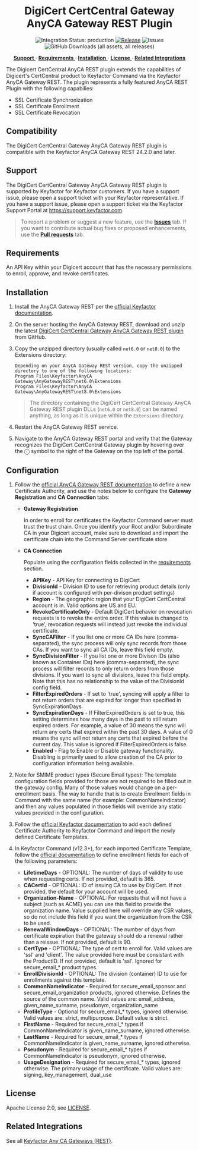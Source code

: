 <h1 align="center" style="border-bottom: none">
    DigiCert CertCentral   Gateway AnyCA Gateway REST Plugin
</h1>

<p align="center">
  <!-- Badges -->
<img src="https://img.shields.io/badge/integration_status-production-3D1973?style=flat-square" alt="Integration Status: production" />
<a href="https://github.com/Keyfactor/digicert-certcentral-caplugin/releases"><img src="https://img.shields.io/github/v/release/Keyfactor/digicert-certcentral-caplugin?style=flat-square" alt="Release" /></a>
<img src="https://img.shields.io/github/issues/Keyfactor/digicert-certcentral-caplugin?style=flat-square" alt="Issues" />
<img src="https://img.shields.io/github/downloads/Keyfactor/digicert-certcentral-caplugin/total?style=flat-square&label=downloads&color=28B905" alt="GitHub Downloads (all assets, all releases)" />
</p>

<p align="center">
  <!-- TOC -->
  <a href="#support">
    <b>Support</b>
  </a> 
  ·
  <a href="#requirements">
    <b>Requirements</b>
  </a>
  ·
  <a href="#installation">
    <b>Installation</b>
  </a>
  ·
  <a href="#license">
    <b>License</b>
  </a>
  ·
  <a href="https://github.com/orgs/Keyfactor/repositories?q=anycagateway">
    <b>Related Integrations</b>
  </a>
</p>


The Digicert CertCentral AnyCA REST plugin extends the capabilities of Digicert's CertCentral product to Keyfactor Command via the Keyfactor AnyCA Gateway REST. The plugin represents a fully featured AnyCA REST Plugin with the following capabilies:
* SSL Certificate Synchronization
* SSL Certificate Enrollment
* SSL Certificate Revocation

## Compatibility

The DigiCert CertCentral   Gateway AnyCA Gateway REST plugin is compatible with the Keyfactor AnyCA Gateway REST 24.2.0 and later.

## Support
The DigiCert CertCentral   Gateway AnyCA Gateway REST plugin is supported by Keyfactor for Keyfactor customers. If you have a support issue, please open a support ticket with your Keyfactor representative. If you have a support issue, please open a support ticket via the Keyfactor Support Portal at https://support.keyfactor.com. 

> To report a problem or suggest a new feature, use the **[Issues](../../issues)** tab. If you want to contribute actual bug fixes or proposed enhancements, use the **[Pull requests](../../pulls)** tab.

## Requirements

An API Key within your Digicert account that has the necessary permissions to enroll, approve, and revoke certificates.

## Installation

1. Install the AnyCA Gateway REST per the [official Keyfactor documentation](https://software.keyfactor.com/Guides/AnyCAGatewayREST/Content/AnyCAGatewayREST/InstallIntroduction.htm).

2. On the server hosting the AnyCA Gateway REST, download and unzip the latest [DigiCert CertCentral   Gateway AnyCA Gateway REST plugin](https://github.com/Keyfactor/digicert-certcentral-caplugin/releases/latest) from GitHub.

3. Copy the unzipped directory (usually called `net6.0` or `net8.0`) to the Extensions directory:


    ```shell
    Depending on your AnyCA Gateway REST version, copy the unzipped directory to one of the following locations:
    Program Files\Keyfactor\AnyCA Gateway\AnyGatewayREST\net6.0\Extensions
    Program Files\Keyfactor\AnyCA Gateway\AnyGatewayREST\net8.0\Extensions
    ```

    > The directory containing the DigiCert CertCentral   Gateway AnyCA Gateway REST plugin DLLs (`net6.0` or `net8.0`) can be named anything, as long as it is unique within the `Extensions` directory.

4. Restart the AnyCA Gateway REST service.

5. Navigate to the AnyCA Gateway REST portal and verify that the Gateway recognizes the DigiCert CertCentral   Gateway plugin by hovering over the ⓘ symbol to the right of the Gateway on the top left of the portal.

## Configuration

1. Follow the [official AnyCA Gateway REST documentation](https://software.keyfactor.com/Guides/AnyCAGatewayREST/Content/AnyCAGatewayREST/AddCA-Gateway.htm) to define a new Certificate Authority, and use the notes below to configure the **Gateway Registration** and **CA Connection** tabs:

    * **Gateway Registration**

        In order to enroll for certificates the Keyfactor Command server must trust the trust chain. Once you identify your Root and/or Subordinate CA in your Digicert account, make sure to download and import the certificate chain into the Command Server certificate store

    * **CA Connection**

        Populate using the configuration fields collected in the [requirements](#requirements) section.

        * **APIKey** - API Key for connecting to DigiCert 
        * **DivisionId** - Division ID to use for retrieving product details (only if account is configured with per-divison product settings) 
        * **Region** - The geographic region that your DigiCert CertCentral account is in. Valid options are US and EU. 
        * **RevokeCertificateOnly** - Default DigiCert behavior on revocation requests is to revoke the entire order. If this value is changed to 'true', revocation requests will instead just revoke the individual certificate. 
        * **SyncCAFilter** - If you list one or more CA IDs here (comma-separated), the sync process will only sync records from those CAs. If you want to sync all CA IDs, leave this field empty. 
        * **SyncDivisionFilter** - If you list one or more Divison IDs (also known as Container IDs) here (comma-separated), the sync process will filter records to only return orders from those divisions. If you want to sync all divisions, leave this field empty. Note that this has no relationship to the value of the DivisionId config field. 
        * **FilterExpiredOrders** - If set to 'true', syncing will apply a filter to not return orders that are expired for longer than specified in SyncExpirationDays. 
        * **SyncExpirationDays** - If FilterExpiredOrders is set to true, this setting determines how many days in the past to still return expired orders. For example, a value of 30 means the sync will return any certs that expired within the past 30 days. A value of 0 means the sync will not return any certs that expired before the current day. This value is ignored if FilterExpiredOrders is false. 
        * **Enabled** - Flag to Enable or Disable gateway functionality. Disabling is primarily used to allow creation of the CA prior to configuration information being available. 

2. Note for SMIME product types (Secure Email types): The template configuration fields provided for those are not required to be filled out in the gateway config. Many of those values would change on a per-enrollment basis. The way to handle that is to create Enrollment fields in Command with the same name (for example: CommonNameIndicator) and then any values populated in those fields will override any static values provided in the configuration.

3. Follow the [official Keyfactor documentation](https://software.keyfactor.com/Guides/AnyCAGatewayREST/Content/AnyCAGatewayREST/AddCA-Keyfactor.htm) to add each defined Certificate Authority to Keyfactor Command and import the newly defined Certificate Templates.

4. In Keyfactor Command (v12.3+), for each imported Certificate Template, follow the [official documentation](https://software.keyfactor.com/Core-OnPrem/Current/Content/ReferenceGuide/Configuring%20Template%20Options.htm) to define enrollment fields for each of the following parameters:

    * **LifetimeDays** - OPTIONAL: The number of days of validity to use when requesting certs. If not provided, default is 365. 
    * **CACertId** - OPTIONAL: ID of issuing CA to use by DigiCert. If not provided, the default for your account will be used. 
    * **Organization-Name** - OPTIONAL: For requests that will not have a subject (such as ACME) you can use this field to provide the organization name. Value supplied here will override any CSR values, so do not include this field if you want the organization from the CSR to be used. 
    * **RenewalWindowDays** - OPTIONAL: The number of days from certificate expiration that the gateway should do a renewal rather than a reissue. If not provided, default is 90. 
    * **CertType** - OPTIONAL: The type of cert to enroll for. Valid values are 'ssl' and 'client'. The value provided here must be consistant with the ProductID. If not provided, default is 'ssl'. Ignored for secure_email_* product types. 
    * **EnrollDivisionId** - OPTIONAL: The division (container) ID to use for enrollments against this template. 
    * **CommonNameIndicator** - Required for secure_email_sponsor and secure_email_organization products, ignored otherwise. Defines the source of the common name. Valid values are: email_address, given_name_surname, pseudonym, organization_name 
    * **ProfileType** - Optional for secure_email_* types, ignored otherwise. Valid values are: strict, multipurpose. Default value is strict. 
    * **FirstName** - Required for secure_email_* types if CommonNameIndicator is given_name_surname, ignored otherwise. 
    * **LastName** - Required for secure_email_* types if CommonNameIndicator is given_name_surname, ignored otherwise. 
    * **Pseudonym** - Required for secure_email_* types if CommonNameIndicator is pseudonym, ignored otherwise. 
    * **UsageDesignation** - Required for secure_email_* types, ignored otherwise. The primary usage of the certificate. Valid values are: signing, key_management, dual_use 



## License

Apache License 2.0, see [LICENSE](LICENSE).

## Related Integrations

See all [Keyfactor Any CA Gateways (REST)](https://github.com/orgs/Keyfactor/repositories?q=anycagateway).